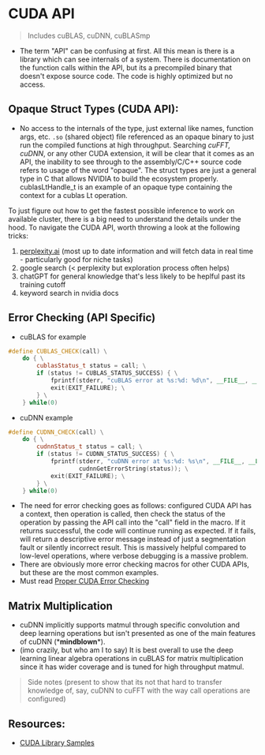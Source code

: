 # CUDA API 
> Includes cuBLAS, cuDNN, cuBLASmp

- The term "API" can be confusing at first. All this mean is there is a library which can see internals of a system. There is documentation on the function calls within the API, but its a precompiled binary that doesn't expose source code. The code is highly optimized but no access.

## Opaque Struct Types (CUDA API):
- No access to the internals of the type, just external like names, function args, etc. `.so` (shared object) file referenced as an opaque binary to just run the compiled functions at high throughput. Searching *cuFFT, cuDNN*, or any other CUDA extension, it will be clear that it comes as an API, the inability to see through to the assembly/C/C++ source code refers to usage of the word "opaque". The struct types are just a general type in C that allows NVIDIA to build the ecosystem properly. cublasLtHandle_t is an example of an opaque type containing the context for a cublas Lt operation.

To just figure out how to get the fastest possible inference to work on available cluster, there is a big need to understand the details under the hood. To navigate the CUDA API, worth throwing a look at the following tricks:
1. [perplexity.ai](http://perplexity.ai) (most up to date information and will fetch data in real time - particularly good for niche tasks)
2. google search (< perplexity but exploration process often helps)
3. chatGPT for general knowledge that's less likely to be heplful past its training cutoff
4. keyword search in nvidia docs


## Error Checking (API Specific)

- cuBLAS for example

```cpp
#define CUBLAS_CHECK(call) \
    do { \
        cublasStatus_t status = call; \
        if (status != CUBLAS_STATUS_SUCCESS) { \
            fprintf(stderr, "cuBLAS error at %s:%d: %d\n", __FILE__, __LINE__, status); \
            exit(EXIT_FAILURE); \
        } \
    } while(0)
```

- cuDNN example

```cpp
#define CUDNN_CHECK(call) \
    do { \
        cudnnStatus_t status = call; \
        if (status != CUDNN_STATUS_SUCCESS) { \
            fprintf(stderr, "cuDNN error at %s:%d: %s\n", __FILE__, __LINE__, \
                    cudnnGetErrorString(status)); \
            exit(EXIT_FAILURE); \
        } \
    } while(0)
```

- The need for error checking goes as follows: configured CUDA API has a context, then operation is called, then check the status of the operation by passing the API call into the "call" field in the macro. If it returns successful, the code will continue running as expected. If it fails, will return a descriptive error message instead of just a segmentation fault or silently incorrect result. This is massively helpful compared to low-level operations, where verbose debugging is a massive problem.
- There are obviously more error checking macros for other CUDA APIs, but these are the most common examples.
- Must read [Proper CUDA Error Checking](https://leimao.github.io/blog/Proper-CUDA-Error-Checking/)


## Matrix Multiplication
- cuDNN implicitly supports matmul through specific convolution and deep learning operations but isn't presented as one of the main features of cuDNN (\***mindblown**\*).
- (imo crazily, but who am I to say) It is best overall to use the deep learning linear algebra operations in cuBLAS for matrix multiplication since it has wider coverage and is tuned for high throughput matmul.
> Side notes (present to show that its not that hard to transfer knowledge of, say, cuDNN to cuFFT with the way call operations are configured)

## Resources:
- [CUDA Library Samples](https://github.com/NVIDIA/CUDALibrarySamples)

